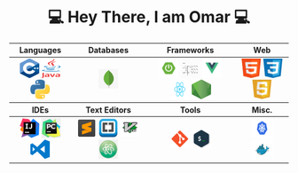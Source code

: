 <div align = "center">

# 💻 Hey There, I am Omar 💻

  <table align ="center">
    <thead>
    <tr>
      <th>Languages</th>
      <th>Databases</th>
      <th>Frameworks</th>
      <th>Web</th>
    </tr>
    </thead>
    <tbody>
      <tr>
        <td align = "center">
          <img src = "src/cpp.png" width ="35px" height="35px">
          <img src = "src/java (1).png" width ="35px" height="35px">
          <img src = "src/python (1).png" width ="35px" height="35px">
        </td>
        <td  align = "center">
          <img src = "src/mongodb (1).png" width ="35px" height="35px">
        </td>
        <td  align = "center">
          <img src = "src/springboot (1).png" width ="35px" height="35px">
          <img src = "src/express (1).png" width ="35px" height="35px">
          <img src = "src/vuejs (1).png" width ="35px" height="35px">
          <img src = "src/react (1).png" width ="35px" height="35px">
          <img src = "src/nodejs.png" width ="35px" height="35px">
        </td>
        <td align = "center">
          <img src = "src/html.png" width ="35px" height="35px">
          <img src = "src/css.png" width ="35px" height="35px">
          <img src = "src/javascript.png" width ="35px" height="35px">
        </td>
      </tr>
    </tbody>
    <thead>
    <tr>
      <th>IDEs</th>
      <th>Text Editors</th>
      <th>Tools</th>
      <th>Misc.</th>
    </tr>
    </thead>
    <tbody>
      <tr>
        <td align = "center">
          <img src = "src/intellij (1).png" width ="35px" height="35px">
          <img src = "src/pycharm (1).png" width ="35px" height="35px">
          <img src = "src/vscode (1).svg" width ="35px" height="35px">
        </td>
        <td align = "center">
          <img src = "src/sublime (1).png" width ="35px" height="35px">
          <img src = "src/brackets (1).png" width ="35px" height="35px">
          <img src = "src/vim (1).png" width ="35px" height="35px">
          <img src = "src/atom (1).png" width ="35px" height="35px">
        </td>
        <td  align = "center">
          <img src = "src/git (1).png" width ="35px" height="35px">
          <img src = "src/terminal (1).png" width ="35px" height="35px">
        </td>
        <td  align = "center">
          <img src = "src/kubernetes.png" width ="40px" height="36px">
          <img src = "src/docker.png" width ="40px" height="36px">
        </td>
      </tr>
    </tbody>
  </table>
<div align = "center">


